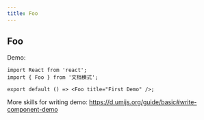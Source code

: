 ```yaml
---
title: Foo
---
```


## Foo

Demo:

```tsx
import React from 'react';
import { Foo } from '文档模式';

export default () => <Foo title="First Demo" />;
```

More skills for writing demo: https://d.umijs.org/guide/basic#write-component-demo
